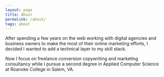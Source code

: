 ```yaml
---
layout: page
title: About
permalink: /about/
tags: about
---
```


After spending a few years on the web working with digital agencies and business owners to make the most of their online marketing efforts, I decided I wanted to add a technical layer to my skill stack. 

Now I focus on freelance conversion copywriting and marketing consultancy while I pursue a second degree in Applied Computer Science at Roanoke College in Salem, VA. 
